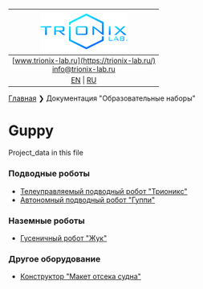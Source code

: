 
| ![logo](/logo_nav.png) |
| :---: |
| [www.trionix-lab.ru](https://trionix-lab.ru/) <br/> [info@trionix-lab.ru](mailto:info@trionix-lab.ru) |
| [EN](/README.md) \| [RU](/README_RU.md) |

[Главная](/README_RU.md) ❯ Документация "Образовательные наборы"

# Guppy
Project_data in this file

### Подводные роботы
* [Телеуправляемый подводный робот "Трионикс"](/documentation/kids/trionix_RU.md)
* [Автономный подводный робот "Гуппи"](/documentation/kids/guppy_RU.md)

### Наземные роботы
* [Гусеничный робот "Жук"](/documentation/kids/juke_RU.md)

### Другое оборудование
* [Конструктор "Макет отсека судна"](/documentation/kids/compartment_RU.md)